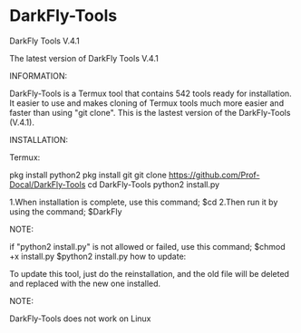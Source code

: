 # DarkFly-Tools
DarkFly Tools V.4.1

The latest version of DarkFly Tools V.4.1

INFORMATION:

DarkFly-Tools is a Termux tool that contains 542 tools ready for installation. It easier to use and makes cloning of Termux tools much more easier and faster than using "git clone".
This is the lastest version of the DarkFly-Tools (V.4.1).

INSTALLATION:

Termux:

pkg install python2
pkg install git
git clone https://github.com/Prof-Docal/DarkFly-Tools
cd DarkFly-Tools
python2 install.py

1.When installation is complete, use this command;
$cd
2.Then run it by using the command;
$DarkFly

NOTE:

if "python2 install.py" is not allowed or failed, use this command;
$chmod +x install.py
$python2 install.py
how to update:

To update this tool, just do the reinstallation, and the old file will be deleted and replaced with the new one installed.

NOTE:

DarkFly-Tools does not work on Linux
